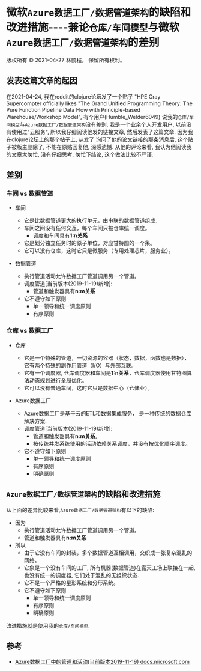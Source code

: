 # 微软`Azure数据工厂/数据管道架构`的缺陷和改进措施----兼论`仓库/车间模型`与微软`Azure数据工厂/数据管道架构`的差别

版权所有 © 2021-04-27 林鹏程， 保留所有权利。

## 发表这篇文章的起因

在2021-04-24, 我在reddit的clojure论坛发了一个贴子
"HPE Cray Supercompter officially likes 
"The Grand Unified Programming Theory: The Pure 
Function Pipeline Data Flow with Principle-based 
Warehouse/Workshop Model", 有个用户(Humble_Welder6049)
说我的`仓库/车间模型`与`Azure数据工厂/数据管道架构`没有差别,
我是一个业余个人开发用户, 以前没有使用过"云服务", 
所以我仔细阅读他发的链接文章, 然后发表了这篇文章.
因为我在clojure论坛上的那个帖子上, 从发了
询问了他的论文链接的那条消息后, 这个贴子被版主删除了,
不能在原贴回复他, 深感遗憾. 从他的评论来看, 
我认为他阅读我的文章太匆忙, 没有仔细思考,
匆忙下结论, 这个做法比较不严谨.

## 差别

### 车间 vs 数据管道

- 车间

  - 它是比数据管道更大的执行单元，由串联的数据管道组成.
  - 车间之间没有任何交互，每个车间只被仓库统一调度。
    - 调度和车间具有**1:n关系** 
  - 它是划分独立任务时的原子单位，对应甘特图的一个条。 
  - 它可以没有仓库，这时它只是微服务（专用处理芯片，服务业）。

  
- 数据管道

  - 执行管道活动允许数据工厂管道调用另一个管道。
  - 调度管道[当前版本(2019-11-19)新增]: 
    - 管道和触发器具有**n:m关系**
  - 它不遵守如下原则
    - 单一领导和统一调度原则
    - 有序原则

###  仓库 vs 数据工厂

- 仓库

  - 它是一个特殊的管道，一切资源的容器（状态，数据，函数也是数据），
    它有两个特殊的副作用管道（I/O）与外部互联.
  - 它有一个调度器, 仓库调度器和车间是**1:n关系**，仓库调度器使用甘特图算法动态规划进行全局优化。
  - 它可以没有普通车间，这时它只是数据中心（仓储业）。
  
- Azure数据工厂

  - Azure数据工厂是基于云的ETL和数据集成服务，
    是一种传统的数据仓库解决方案.
  - 调度管道[当前版本(2019-11-19)新增]: 
    - 管道和触发器具有**n:m关系**, 
    - 按传统并发系统使用的活动依赖关系调度，并没有按优化顺序调度。
  - 它不遵守如下原则
    - 单一领导和统一调度原则
    - 有序原则
    - 明确原则

## `Azure数据工厂/数据管道架构`的缺陷和改进措施

从上面的差异比较来看,`Azure数据工厂/数据管道架构`有以下的缺陷:

- 因为
  - 执行管道活动允许数据工厂管道调用另一个管道。
  - 管道和触发器具有**n:m关系**
- 所以
  - 由于它没有车间的封装，多个数据管道互相调用，交织成一张复杂混乱的网络。
  - 它象是一个没有车间的工厂, 所有机器(数据管道)在露天工场上联接在一起,
    也没有统一的调度器, 它们处于混乱的无组织状态.
  - 它不是一个严格的星形系统和分形系统。
  - 它不遵守如下原则
    - 单一领导和统一调度原则
    - 有序原则
    - 明确原则
  
改进措施就是使用我的`仓库/车间模型`.

## 参考

- [Azure数据工厂中的管道和活动(当前版本2019-11-19) docs.microsoft.com](https://docs.microsoft.com/en-us/azure/data-factory/concepts-pipelines-activities)
